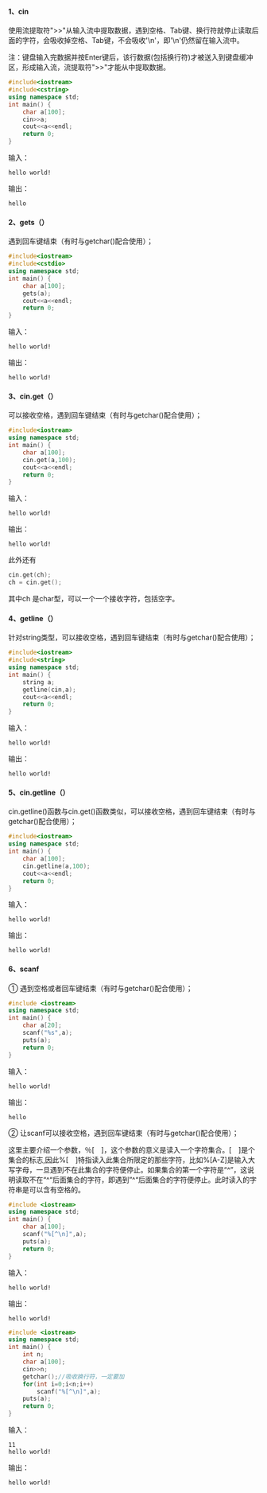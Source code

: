 #### 1、cin

使用流提取符">>"从输入流中提取数据，遇到空格、Tab键、换行符就停止读取后面的字符，会吸收掉空格、Tab键，不会吸收'\n'，即'\n'仍然留在输入流中。

注：键盘输入完数据并按Enter键后，该行数据(包括换行符)才被送入到键盘缓冲区，形成输入流，流提取符">>"才能从中提取数据。

```cpp
#include<iostream>
#include<cstring>
using namespace std;
int main() {
    char a[100];
	cin>>a;    
	cout<<a<<endl;
	return 0;
}
```

输入：

```
hello world!
```

输出：

```
hello
```

#### 2、gets（）

遇到回车键结束（有时与getchar()配合使用）；

```cpp
#include<iostream>
#include<cstdio>
using namespace std;
int main() {
    char a[100];
	gets(a);
	cout<<a<<endl;
	return 0;
}
```

输入：

```
hello world!
```

 输出：

```
hello world!
```

#### 3、cin.get（）

可以接收空格，遇到回车键结束（有时与getchar()配合使用）；

```cpp
#include<iostream>
using namespace std;
int main() {
    char a[100];
	cin.get(a,100);
	cout<<a<<endl;
	return 0;
}
```

输入：

```
hello world!
```

输出：

```
hello world!
```

此外还有

```cpp
cin.get(ch);
ch = cin.get();
```

其中ch 是char型，可以一个一个接收字符，包括空字。

#### 4、getline（）

针对string类型，可以接收空格，遇到回车键结束（有时与getchar()配合使用）；

```cpp
#include<iostream>
#include<string>
using namespace std;
int main() {
	string a;
	getline(cin,a);
	cout<<a<<endl;
	return 0;
}
```

输入：

```
hello world!
```

输出：

```
hello world!
```

#### 5、cin.getline（）

cin.getline()函数与cin.get()函数类似，可以接收空格，遇到回车键结束（有时与getchar()配合使用）；

```cpp
#include<iostream>
using namespace std;
int main() {
	char a[100];
	cin.getline(a,100);
	cout<<a<<endl;
	return 0;
}
```

输入：

```
hello world!
```

输出：

```
hello world!
```

#### 6、scanf

① 遇到空格或者回车键结束（有时与getchar()配合使用）；

```cpp
#include <iostream>
using namespace std;
int main() {
	char a[20];
	scanf("%s",a);
	puts(a);
	return 0;
}
```

输入：

```
hello world!
```

输出：

```
hello
```

② 让scanf可以接收空格，遇到回车键结束（有时与getchar()配合使用）；

这里主要介绍一个参数，％[　]，这个参数的意义是读入一个字符集合。[　]是个集合的标志,因此%[　]特指读入此集合所限定的那些字符，比如%[A-Z]是输入大写字母，一旦遇到不在此集合的字符便停止。如果集合的第一个字符是“^”，这说明读取不在“^“后面集合的字符，即遇到”^“后面集合的字符便停止。此时读入的字符串是可以含有空格的。

```cpp
#include <iostream>
using namespace std;
int main() {
	char a[100];
	scanf("%[^\n]",a);
	puts(a);
	return 0;
}
```

输入：

```
hello world!
```

输出：

```
hello world!
```

```cpp
#include <iostream>
using namespace std;
int main() {
	int n;
	char a[100];
	cin>>n;
	getchar();//吸收换行符，一定要加 
	for(int i=0;i<n;i++)
		scanf("%[^\n]",a);
	puts(a);
	return 0;
}
```

输入：

    11
    hello world!

输出：

```
hello world!
```

